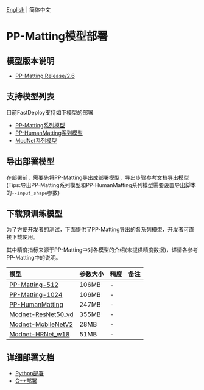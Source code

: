 [English](README.md) | 简体中文
# PP-Matting模型部署

## 模型版本说明

- [PP-Matting Release/2.6](https://github.com/PaddlePaddle/PaddleSeg/tree/release/2.6/Matting)

## 支持模型列表

目前FastDeploy支持如下模型的部署

- [PP-Matting系列模型](https://github.com/PaddlePaddle/PaddleSeg/tree/release/2.6/Matting)
- [PP-HumanMatting系列模型](https://github.com/PaddlePaddle/PaddleSeg/tree/release/2.6/Matting)
- [ModNet系列模型](https://github.com/PaddlePaddle/PaddleSeg/tree/release/2.6/Matting)


## 导出部署模型

在部署前，需要先将PP-Matting导出成部署模型，导出步骤参考文档[导出模型](https://github.com/PaddlePaddle/PaddleSeg/tree/release/2.6/Matting)(Tips:导出PP-Matting系列模型和PP-HumanMatting系列模型需要设置导出脚本的`--input_shape`参数)


## 下载预训练模型

为了方便开发者的测试，下面提供了PP-Matting导出的各系列模型，开发者可直接下载使用。

其中精度指标来源于PP-Matting中对各模型的介绍(未提供精度数据)，详情各参考PP-Matting中的说明。


| 模型                                                               | 参数大小    | 精度    | 备注 |
|:---------------------------------------------------------------- |:----- |:----- | :------ |
| [PP-Matting-512](https://bj.bcebos.com/paddlehub/fastdeploy/PP-Matting-512.tgz) | 106MB | - |
| [PP-Matting-1024](https://bj.bcebos.com/paddlehub/fastdeploy/PP-Matting-1024.tgz) | 106MB | - |
| [PP-HumanMatting](https://bj.bcebos.com/paddlehub/fastdeploy/PPHumanMatting.tgz) | 247MB | - |
| [Modnet-ResNet50_vd](https://bj.bcebos.com/paddlehub/fastdeploy/PPModnet_ResNet50_vd.tgz) | 355MB | - |
| [Modnet-MobileNetV2](https://bj.bcebos.com/paddlehub/fastdeploy/PPModnet_MobileNetV2.tgz) | 28MB | - |
| [Modnet-HRNet_w18](https://bj.bcebos.com/paddlehub/fastdeploy/PPModnet_HRNet_w18.tgz) | 51MB | - |



## 详细部署文档

- [Python部署](python)
- [C++部署](cpp)

